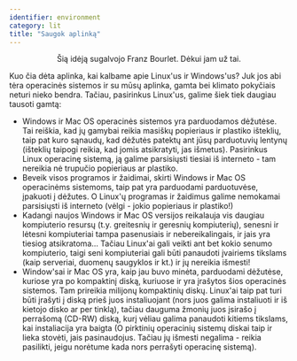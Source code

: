 ```yaml
---
identifier: environment
category: lit
title: "Saugok aplinką"
---
```


<p align="center">Šią idėją sugalvojo Franz Bourlet. Dėkui jam už tai.

Kuo čia dėta aplinka, kai kalbame apie Linux'us ir Windows'us? Juk jos abi tėra operacinės sistemos ir su mūsų aplinka, gamta bei klimato pokyčiais neturi nieko bendra. Tačiau, pasirinkus Linux'us, galime šiek tiek daugiau tausoti gamtą:

<ul>

<li>Windows ir Mac OS operacinės sistemos yra parduodamos dėžutėse. Tai reiškia, kad jų gamybai reikia masiškų popieriaus ir plastiko išteklių, taip pat kuro sąnaudų, kad dėžutės patektų ant jūsų parduotuvių lentynų (išteklių taipogi reikia, kad jomis atsikratyti, jas išmetus). Pasirinkus Linux operacinę sistemą, ją galime parsisiųsti tiesiai iš interneto - tam nereikia nė trupučio popieriaus ar plastiko.</li>

<li>Beveik visos programos ir žaidimai, skirti Windows ir Mac OS operacinėms sistemoms, taip pat yra parduodami parduotuvėse, įpakuoti į dėžutes. O Linux'ų programas ir žaidimus galime nemokamai parsisiųsti iš interneto (vėlgi - jokio popieriaus ir plastiko!)</li>

<li>Kadangi naujos Windows ir Mac OS versijos reikalauja vis daugiau kompiuterio resursų (t.y. greitesnių ir geresnių kompiuterių), senesni ir lėtesni kompiuteriai tampa pasenusiais ir nebereikalingais, ir jais yra tiesiog atsikratoma... Tačiau Linux'ai gali veikti ant bet kokio senumo kompiuterio, taigi seni kompiuteriai gali būti panaudoti įvairiems tikslams (kaip serveriai, duomenų saugyklos ir kt.) ir jų nereikia išmesti!</li>

<li>Window'sai ir Mac OS yra, kaip jau buvo minėta, parduodami dėžutėse, kuriose yra po kompaktinį diską, kuriuose ir yra įrašytos šios operacinės sistemos. Tam prireikia milijonų kompaktinių diskų. Linux'ai taip pat turi būti įrašyti į diską prieš juos instaliuojant (nors juos galima instaliuoti ir iš kietojo disko ar per tinklą), tačiau dauguma žmonių juos įsirašo į perrašomą (CD-RW) diską, kurį vėliau galima panaudoti kitiems tikslams, kai instaliacija yra baigta (O pirktinių operacinių sistemų diskai taip ir lieka stovėti, jais pasinaudojus. Tačiau jų išmesti negalima - reikia pasilikti, jeigu norėtume kada nors perrašyti operacinę sistemą).</li>

</ul>




